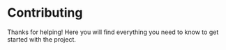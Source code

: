 # Contributing

Thanks for helping! Here you will find everything you need to know to get started with the project.
